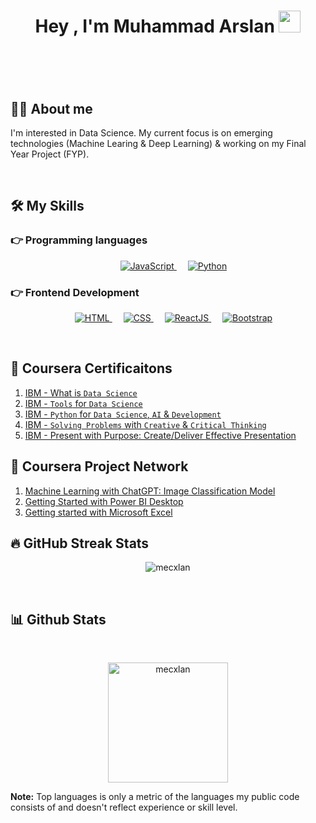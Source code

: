 <!--
**mecxlan/mecxlan** is a ✨ _special_ ✨ repository because its `README.md` (this file) appears on your GitHub profile. ...
-->


<header>
<h1 align="center">Hey , I'm Muhammad Arslan <img src="https://media.giphy.com/media/hvRJCLFzcasrR4ia7z/giphy.gif" width="35"></h1>
</header>
<br>
<!-- <table border=0 cellpadding="2">
<tr>
       <p align="center">
	<a href="https://www.linkedin.com/in/mecxlan/" target="_blank">
		<img alt="JavaScript" src="https://img.shields.io/badge/LinkedIn-0077B5?style=for-the-badge&logo=linkedin&logoColor=white">
	</a>
	&emsp;
		<a href="https://mail.google.com/mail/?view=cm&fs=1&to=mecxlan@gmail.com" target="_blank"> 
	     <img alt="Gmail" src="https://img.shields.io/badge/Gmail-D14836?style=for-the-badge&logo=gmail&logoColor=white">
	</a>
	</tr>
	</table>
</p><br>
-->

## :sassy_man:  About me
I'm interested in Data Science. My current focus is on emerging technologies (Machine Learing & Deep Learning) & working on my Final Year Project (FYP).

<br>

## 🛠️ My Skills
### 👉 Programming languages

<p align="center"> 
&emsp;
  <a href="https://developer.mozilla.org/en-US/docs/Web/JavaScript" target="_blank"> 
     <img alt="JavaScript" src="https://img.shields.io/badge/javascript-%23323330.svg?style=for-the-badge&logo=javascript&logoColor=%23F7DF1E">
   </a>
&emsp;
   <a href="https://www.python.org" target="_blank">
    <img alt="Python" src="https://img.shields.io/badge/python-3670A0?style=for-the-badge&logo=python&logoColor=ffdd54">
  </a>
	
</p>

### 👉 Frontend Development
<p align="center"> 
  &emsp; 
  <a href="https://www.w3.org/html/" target="_blank"> 
   <img alt="HTML" src="https://img.shields.io/badge/html5-%23E34F26.svg?style=for-the-badge&logo=html5&logoColor=white">
  </a>   
  &emsp;
  <a href="https://www.w3schools.com/css/" target="_blank">
    <img alt="CSS" src="https://img.shields.io/badge/css3-%231572B6.svg?style=for-the-badge&logo=css3&logoColor=white">
  </a> 
  &emsp;
  <a href="https://www.w3schools.com/react/" target="_blank">
    <img alt="ReactJS" src="https://img.shields.io/badge/react-%2320232a.svg?style=for-the-badge&logo=react&logoColor=%2361DAFB">
  </a> 
	&emsp;
<!--  <a href="https://mui.com/" target="_blank">
    <img alt="Material-UI" src="https://img.shields.io/badge/MUI-%230081CB.svg?style=for-the-badge&logo=mui&logoColor=white">
  </a>
	&emsp;
-->
  <a href="https://getbootstrap.com/" target="_blank">
    <img alt="Bootstrap" src="https://img.shields.io/badge/bootstrap-%23563D7C.svg?style=for-the-badge&logo=bootstrap&logoColor=white">
  </a>
</p>

<br/>

## 📃  Coursera Certificaitons 

1. [IBM - What is `Data Science`](https://coursera.org/share/4386652570f81392e7e2ef5fef702ba7)
2. [IBM - `Tools` for `Data Science`](https://coursera.org/share/808dacdd9296d6aa305ca475b3fadc4c)
3. [IBM - `Python` for `Data Science`, `AI` & `Development`](https://coursera.org/share/84de6049eb6bbcdc53a30cdb3df65700)
4. [IBM - `Solving Problems` with `Creative` & `Critical Thinking`](https://coursera.org/share/20751ce1096b4021aa67a78b5747f668)
5. [IBM - Present with Purpose: Create/Deliver Effective Presentation](https://www.coursera.org/account/accomplishments/verify/HYRZQBCG2MJQ?utm_source=link&utm_medium=certificate&utm_content=cert_image&utm_campaign=sharing_cta&utm_product=course)

   
## 🧩 Coursera Project Network

1. [Machine Learning with ChatGPT: Image Classification Model](https://www.coursera.org/account/accomplishments/verify/6ZLD4N9KGVZM?utm_source=link&utm_medium=certificate&utm_content=cert_image&utm_campaign=sharing_cta&utm_product=project)
2. [Getting Started with Power BI Desktop](https://coursera.org/share/07cab71d1096e34e49fa25f6ffe7cbd4)
3. [Getting started with Microsoft Excel](https://www.coursera.org/account/accomplishments/verify/EBQJ7HJRNDZD?utm_source=link&utm_medium=certificate&utm_content=cert_image&utm_campaign=sharing_cta&utm_product=project) 

<!--
### 👉 Backend Development
<p align="center"> 
  &emsp; 
<a href="https://nodejs.org/en/" target="_blank">
    <img alt="Node.js" src="https://img.shields.io/badge/Node.js-43853D?style=for-the-badge&logo=node.js&logoColor=white">
  </a>
	&emsp; 
<a href="https://nodejs.org/en/" target="_blank">
    <img alt="Express.JS" src="https://img.shields.io/badge/Express.js-404D59?style=for-the-badge">
  </a>
	&emsp; 
<a href="https://nodejs.org/en/" target="_blank">
    <img alt="MongoDB" src="https://img.shields.io/badge/MongoDB-4EA94B?style=for-the-badge&logo=mongodb&logoColor=white">
  </a>
	
</p>
-->


## 🔥 GitHub Streak Stats

<p align="center"><img src="https://github-readme-streak-stats.herokuapp.com?user=mecxlan&theme=dark&hide_border=true&border_radius=50&mode=weekly&card_width=500" alt="mecxlan" /></p>

<br>

## 📊 Github Stats

  <!-- <summary><b>💻 GitHub Profile Stats</b></summary>-->
  <br/>

  <p align="center">
  <!--  <a href="https://github.com/anuraghazra/github-readme-stats"><img alt="Arslan's Github Stats" src="https://github-readme-stats.vercel.app/api?username=mecxlan&show_icons=true&count_private=true&theme=algolia" height="192px"/></a>
<br/>
  &nbsp; -->
	  <img src="https://github-readme-stats.vercel.app/api/top-langs?username=mecxlan&langs_count=10&show_icons=true&locale=en&layout=compact&theme=algolia" alt="mecxlan" height="192px"/>
  <br/>
	  
  <b>Note:</b> Top languages is only a metric of the languages my public code consists of and doesn't reflect experience or skill level.
  </p>  


  
<!--

  <summary><b>⚡ Recent GitHub Activity</b></summary>
  <br/>
   <a href="https://github.com/mecxlan">
	<img alt="Arslan's Activity Graph" src="https://activity-graph.herokuapp.com/graph?username=mecxlan&custom_title=mecxlan's%20Contribution%20Graph&theme=react-dark" />
</a>
  <br/>-->
